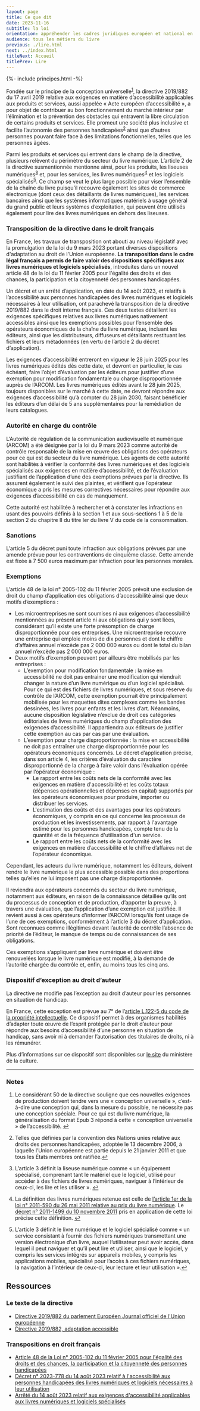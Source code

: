 ```yaml
---
layout: page
title: Ce que dit
date: 2023-11-16
subtitle: la loi
orientation: appréhender les cadres juridiques européen et national en termes d’accessibilité du livre numérique
audience: tous les métiers du livre
previous: ./lire.html
next: ../index.html
titleNext: Accueil
titlePrev: Lire
---
```


<div markdown="1" id="principes">

{%- include principes.html -%}

Fondée sur le principe de la conception universelle<sup id="fnref:1" role="doc-noteref"><a href="#fn:1" class="footnote" rel="footnote">1</a></sup>, la directive 2019/882 du 17 avril 2019 relative aux exigences en matière d’accessibilité applicables aux produits et services,
aussi appelée « Acte européen d’accessibilité », a pour objet de
contribuer au bon fonctionnement du marché intérieur par
l’élimination et la prévention des obstacles qui entravent la libre
circulation de certains produits et services. Elle promeut une société plus
inclusive et facilite l’autonomie des personnes handicapées<sup id="fnref:2" role="doc-noteref"><a href="#fn:2" class="footnote" rel="footnote">2</a></sup> ainsi
que d’autres personnes pouvant faire face à des limitations
fonctionnelles, telles que les personnes âgées.

Parmi les produits et services qui entrent dans le champ de la
directive, plusieurs relèvent du périmètre du secteur du livre
numérique. L’article 2 de la directive susmentionnée mentionne ainsi,
pour les produits, les liseuses numériques<sup id="fnref:3" role="doc-noteref"><a href="#fn:3" class="footnote" rel="footnote">3</a></sup> et, pour les
services, les livres numériques<sup id="fnref:4" role="doc-noteref"><a href="#fn:4" class="footnote" rel="footnote">4</a></sup> et les logiciels
spécialisés<sup id="fnref:5" role="doc-noteref"><a href="#fn:5" class="footnote" rel="footnote">5</a></sup>. Ce champ se veut le plus large possible pour viser l’ensemble de la chaîne du livre puisqu’il recouvre également les sites de commerce électronique (dont ceux des détaillants de livres numériques), les services bancaires ainsi que les systèmes informatiques matériels à usage général du grand public et leurs systèmes d’exploitation, qui peuvent être utilisés également pour lire des livres numériques en dehors des liseuses.

  <h3 id="transposition-droit-francais">Transposition de la directive dans le droit français</h3>

  <p>En France, les travaux de transposition ont abouti au niveau législatif avec la promulgation de la loi du 9 mars 2023 portant diverses dispositions d'adaptation au droit de l'Union européenne. <strong>La transposition dans le cadre légal français a permis de faire valoir des dispositions spécifiques aux livres numériques et logiciels spécialisés</strong>, introduites dans un nouvel article 48 de la loi du 11 février 2005 pour l'égalité des droits et des chances, la participation et la citoyenneté des personnes handicapées.</p>

  <p>Un décret et un arrêté d’application, en date du 14 août 2023, et relatifs à l’accessibilité aux personnes handicapées des livres numériques et logiciels nécessaires à leur utilisation, ont parachevé la transposition de la directive 2019/882 dans le droit interne français. Ces deux textes détaillent les exigences spécifiques relatives aux livres numériques nativement accessibles ainsi que les exemptions possibles pour l’ensemble des opérateurs économiques de la chaîne du livre numérique, incluant les éditeurs, ainsi que les distributeurs, diffuseurs et détaillants restituant les fichiers et leurs métadonnées (en vertu de l’article 2 du décret d’application).</p>

  <p>Les exigences d’accessibilité entreront en vigueur le 28 juin 2025 pour les livres numériques édités dès cette date, et devront en particulier, le cas échéant, faire l’objet d’évaluation par les éditeurs pour justifier d’une exemption pour modification fondamentale ou charge disproportionnée auprès de l’ARCOM. Les livres numériques édités avant le 28 juin 2025, toujours disponibles sur le marché à cette date, ne devront répondre aux exigences d’accessibilité qu’à compter du 28 juin 2030, faisant bénéficier les éditeurs d’un délai de 5 ans supplémentaires pour la remédiation de leurs catalogues.</p>

<h3 id="autorit-en-charge-du-contrle">Autorité en charge du contrôle </h3>

  <p>L’Autorité de régulation de la communication audiovisuelle et numérique (ARCOM) a été désignée par la loi du 9 mars 2023 comme autorité de contrôle responsable de la mise en œuvre des obligations des opérateurs pour ce qui est du secteur du livre numérique. Les agents de cette autorité sont habilités à vérifier la conformité des livres numériques et des logiciels spécialisés aux exigences en matière d’accessibilité, et de l’évaluation justifiant de l’application d’une des exemptions prévues par la directive. Ils assurent également le suivi des plaintes, et vérifient que l’opérateur économique a pris les mesures correctives nécessaires pour répondre aux exigences d’accessibilité en cas de manquement.</p>

  <p>Cette autorité est habilitée à rechercher et à constater les infractions en usant des pouvoirs définis à la section 1 et aux sous-sections 1 à 5 de la section 2 du chapitre II du titre Ier du livre V du code de la consommation.</p>

<h3 id="sanctions">Sanctions </h3>

  <p>L’article 5 du décret puni toute infraction aux obligations prévues par une amende prévue pour les contraventions de cinquième classe. Cette amende est fixée à 7 500 euros maximum par infraction pour les personnes morales.</p>

<h3 id="exemptions">Exemptions</h3>

  <p>L’article 48 de la loi n° 2005-102 du 11 février 2005 prévoit une exclusion de droit du champ d’application des obligations d’accessibilité ainsi que deux motifs d’exemptions :</p>

  <ul>
    <li>
      Les microentreprises ne sont soumises ni aux exigences d’accessibilité mentionnées au présent article ni aux obligations qui y sont liées, considérant qu’il existe une forte présomption de charge disproportionnée pour ces entreprises. Une microentreprise recouvre une entreprise qui emploie moins de dix personnes et dont le chiffre d’affaires annuel n’excède pas 2 000 000 euros ou dont le total du bilan annuel n’excède pas 2 000 000 euros.
  </li>
  <li>Deux motifs d’exemption peuvent par ailleurs être mobilisés par les entreprises :
  <ul><li>
    L’exemption pour modification fondamentale : la mise en accessibilité ne doit pas entrainer une modification qui viendrait changer la nature d’un livre numérique ou d’un logiciel spécialisé. Pour ce qui est des fichiers de livres numériques, et sous réserve du contrôle de l’ARCOM, cette exemption pourrait être principalement mobilisée pour les maquettes dites complexes comme les bandes dessinées, les livres pour enfants et les livres d’art. Néanmoins, aucune disposition législative n’exclue de droit ces catégories éditoriales de livres numériques du champ d’application des exigences d’accessibilité. Il appartiendra aux éditeurs de justifier cette exemption au cas par cas par une évaluation.
  </li>
  <li>
     L’exemption pour charge disproportionnée : la mise en accessibilité ne doit pas entraîner une charge disproportionnée pour les opérateurs économiques concernés. Le décret d’application précise, dans son article 4, les critères d’évaluation du caractère disproportionné de la charge à faire valoir dans l’évaluation opérée par l’opérateur économique : 
<ul>
  <li>
    Le rapport entre les coûts nets de la conformité avec les exigences en matière d'accessibilité et les coûts totaux (dépenses opérationnelles et dépenses en capital) supportés par les opérateurs économiques pour produire, importer ou distribuer les services.
  </li>
  <li>
    L'estimation des coûts et des avantages pour les opérateurs économiques, y compris en ce qui concerne les processus de production et les investissements, par rapport à l'avantage estimé pour les personnes handicapées, compte tenu de la quantité et de la fréquence d'utilisation d'un service.
  </li>
  <li>
    Le rapport entre les coûts nets de la conformité avec les exigences en matière d’accessibilité et le chiffre d’affaires net de l’opérateur économique. 
  </li>
</ul>
</li>
</ul>
</li>
</ul>

  <p>Cependant, les acteurs du livre numérique, notamment les éditeurs, doivent rendre le livre numérique le plus accessible possible dans des proportions telles qu’elles ne lui imposent pas une charge disproportionnée.</p>

  <p>Il reviendra aux opérateurs concernés du secteur du livre numérique, notamment aux éditeurs, en raison de la connaissance détaillée qu’ils ont du processus de conception et de production, d’apporter la preuve, à travers une évaluation, que l’application d’une exemption est justifiée.  Il revient aussi à ces opérateurs d’informer l’ARCOM lorsqu’ils font usage de l’une de ces exemptions, conformément à l’article 3 du décret d’application. Sont reconnues comme illégitimes devant l’autorité de contrôle l’absence de priorité de l’éditeur, le manque de temps ou de connaissances de ses obligations.</p>

  <p>Ces exemptions s’appliquent par livre numérique et doivent être renouvelées lorsque le livre numérique est modifié, à la demande de l’autorité chargée du contrôle et, enfin, au moins tous les cinq ans.</p>

<h3 id="dispositif-dexception-au-droit-dauteur">Dispositif d’exception au droit d’auteur </h3>

<p>La directive ne modifie pas l’exception au droit d’auteur pour les personnes en situation de handicap.</p>

<p>En France, cette exception est prévue au 7°
de l’<a href="https://www.legifrance.gouv.fr/codes/article_lc/LEGIARTI000043975029">article L.122-5 du code de la propriété intellectuelle</a>.
Ce dispositif permet à des organismes habilités d’adapter toute œuvre de l’esprit protégée par le droit d’auteur pour répondre aux besoins d’accessibilité d’une personne en situation de handicap, sans avoir ni à demander l’autorisation des titulaires de droits, ni à les rémunérer.</p>

<p>Plus d’informations sur ce dispositif sont disponibles sur <a href="https://www.culture.gouv.fr/Thematiques/Livre-et-lecture/Les-politiques-de-soutien-a-l-economie-du-livre/L-exception-au-droit-d-auteur-en-faveur-des-personnes-handicapees/Les-principes-de-l-exception-handicap-au-droit-d-auteur">le site</a>
du ministère de la culture.</p>

<hr/>
<section>
  <h3 id="notes">Notes</h3>
  <ol class="nbp">
    <li id="fn:1" role="doc-endnote">
      <p>Le considérant 50 de la directive souligne que ces nouvelles exigences de production doivent tendre vers une « conception universelle », c’est-à-dire une conception qui, dans la mesure du possible, ne nécessite pas une conception spéciale. Pour ce qui est du livre numérique, la généralisation du format Epub 3 répond à cette « conception universelle » de l’accessibilité. <a href="#fnref:1" class="reversefootnote" role="doc-backlink">&#8617;</a></p>
    </li>
    <li id="fn:2" role="doc-endnote">
      <p>Telles que définies par la convention des Nations unies relative aux droits des personnes handicapées, adoptée le 13 décembre 2006, à laquelle l’Union européenne est partie depuis le 21 janvier 2011 et que tous les États membres ont ratifiée.<a href="#fnref:2" class="reversefootnote" role="doc-backlink">&#8617;</a></p>
    </li>
    <li id="fn:3" role="doc-endnote">
      <p>L’article 3 définit la liseuse numérique comme « un équipement spécialisé, comprenant tant le matériel que le logiciel, utilisé pour accéder à des fichiers de livres numériques, naviguer à l’intérieur de ceux-ci, les lire et les utiliser ». <a href="#fnref:3" class="reversefootnote" role="doc-backlink">&#8617;</a></p>
    </li>
    <li id="fn:4" role="doc-endnote">
      <p>La définition des livres numériques retenue est celle de <a href="https://www.legifrance.gouv.fr/loda/id/JORFTEXT000024079563/">l’article 1er de la loi n° 2011-590 du 26 mai 2011 relative au prix du livre numérique</a>. 
      Le <a href="https://www.legifrance.gouv.fr/loda/id/JORFTEXT000024778333">décret n° 2011-1499 du 10 novembre 2011</a> pris en application de cette loi précise cette définition. <a href="#fnref:4" class="reversefootnote" role="doc-backlink">&#8617;</a></p>
    </li>
    <li id="fn:5" role="doc-endnote">
      <p>L’article 3 définit le livre numérique et le logiciel spécialisé comme « un service consistant à fournir des fichiers numériques transmettant une version électronique d’un livre, auquel l’utilisateur peut avoir accès, dans lequel il peut naviguer et qu’il peut lire et utiliser, ainsi que le logiciel, y compris les services intégrés sur appareils mobiles, y compris les applications mobiles, spécialisé pour l’accès à ces fichiers numériques, la navigation à l’intérieur de ceux-ci, leur lecture et leur utilisation ».<a href="#fnref:5" class="reversefootnote" role="doc-backlink">&#8617;</a></p>
    </li>
  </ol>
  </section>
</div>

<section  class="ressources" markdown="1">

<h2>Ressources</h2>
<h3>Le texte de la directive</h3>
<ul>

<li>
<a href="https://eur-lex.europa.eu/legal-content/FR/TXT/HTML/?uri=CELEX:32019L0882&from=EN" class="link color_orange">Directive 2019/882 du parlement Européen Journal officiel de l'Union européenne</a>
</li>

<li>
<a href="../ressources/CELEX_32019L0882_FR_TXT_adaptation" class="link color_orange" target="_self">Directive 2019/882, adaptation accessible</a>
</li>

</ul>
<h3>Transpositions en droit français</h3>
<ul>

<li><a href="https://www.legifrance.gouv.fr/codes/article_lc/LEGIARTI000047293285" class="link color_orange" target="_self">Article 48 de la Loi n° 2005-102 du 11 février 2005 pour l'égalité des droits et des chances, la participation et la citoyenneté des personnes handicapées</a></li>
<li><a href="https://www.legifrance.gouv.fr/loda/id/JORFTEXT000047968744" class="link color_orange" target="_self">Décret n° 2023-778 du 14 août 2023 relatif à l'accessibilité aux personnes handicapées des livres numériques et logiciels nécessaires à leur utilisation</a></li>
<li><a href="https://www.legifrance.gouv.fr/jorf/id/JORFTEXT000047984432?init=true&page=1&query=MICB2321805A&searchField=ALL&tab_selection=all" class="link color_orange" target="_self">Arrêté du 14 août 2023 relatif aux exigences d'accessibilité applicables aux livres numériques et logiciels spécialisés</a></li>

</ul>

</section>
